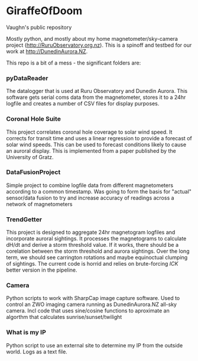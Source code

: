 # GiraffeOfDoom
Vaughn's public repository

Mostly python, and mostly about my home magnetometer/sky-camera project (http://RuruObservatory.org.nz). This is a spinoff and testbed for our work at http://DunedinAurora.NZ.

This repo is a bit of a mess - the significant folders are:

### pyDataReader
The datalogger that is used at Ruru Observatory and Dunedin Aurora. This software gets serial coms data from the magnetometer, stores it to a 24hr logfile and creates a number of CSV files for display purposes. 

### Coronal Hole Suite
This project correlates coronal hole coverage to solar wind speed. It corrects for transit time and uses a linear regression to provide a forecast of solar wind speeds. This can be used to forecast conditions likely to cause an auroral display. This is implemented from a paper published by the University of Gratz. 

### DataFusionProject
Simple project to combine logfile data from different magnetometers according to a common timestamp. Was going to form the basis for "actual" sensor/data fusion to try and increase accuracy of readings across a network of magnetometers

### TrendGetter
This project is designed to aggregate 24hr magnetogram logfiles and incorporate auroral sightings. It processes the magnetograms to calculate dH/dt and derive a storm threshold value. If it works, there should be a corelation between the storm threshold and aurora sightings. Over the long term, we should see carrington rotations and maybe equinoctual clumping of sightings. The current code is horrid and relies on brute-forcing *ICK* better version in the pipeline.

### Camera
Python scripts to work with SharpCap image capture software. Used to control an ZWO imaging camera running as DunedinAurora.NZ all-sky camera. Incl code that uses sine/cosine functions to aproximate an algorthm that calculates sunrise/sunset/twilight

### What is my IP
Python script to use an external site to determine my IP from the outside world. Logs as a text file. 